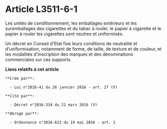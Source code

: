 # Article L3511-6-1

Les unités de conditionnement, les emballages extérieurs et les suremballages des cigarettes et du tabac à rouler, le papier
à cigarette et le papier à rouler les cigarettes sont neutres et uniformisés. 

Un décret en Conseil d'Etat fixe leurs conditions de neutralité et d'uniformisation, notamment de forme, de taille, de
texture et de couleur, et les modalités d'inscription des marques et des dénominations commerciales sur ces supports.

**Liens relatifs à cet article**

	**Créé par**:

	  - Loi n°2016-41 du 26 janvier 2016 - art. 27 (V)

	**Cité par**:

	  - Décret n°2016-334 du 21 mars 2016 (V)

	**Abrogé par**:

	  - Ordonnance n°2016-623 du 19 mai 2016 - art. 1
